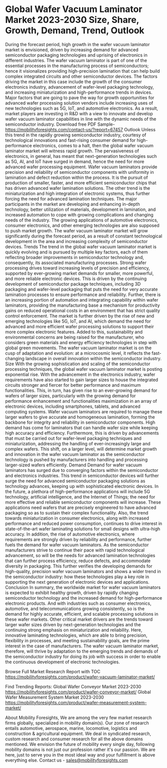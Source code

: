 # Global Wafer Vacuum Laminator Market 2023-2030 Size, Share, Growth, Demand, Trend, Outlook
During the forecast period, high growth in the wafer vacuum laminator market is envisioned, driven by increasing demand for advanced semiconductor packaging technologies and uprising of electronics in different industries. The wafer vacuum laminator is part of one of the essential processes in the manufacturing process of semiconductors; hence it visionalizes providing high-precision lamination that can help build complex integrated circuits and other semiconductor devices. The factors driving the market in this case include the growth of the consumer electronics industry, advancement of wafer-level packaging technology, and increasing miniaturization and high-performance trends in devices. Major factors that are going to pave the way for growth opportunities for advanced wafer processing solution vendors include increasing uses of new technologies such as 5G, IoT, and automotive electronics. As a result, market players are investing in R&D with a view to innovate and develop wafer vacuum laminator capabilities in line with the dynamic needs of the semiconductor industry.
Download free PDF Sample- https://mobilityforesights.com/contact-us/?report=67457
Outlook
Unless this trend in the rapidly growing semiconductor industry, courtesy of technological innovations and fast-rising consumer demand for high-performance electronics, comes to a halt, then the global wafer vacuum laminator market will witness rapid growth. The pervasiveness of electronics, in general, has meant that next-generation technologies such as 5G, AI, and IoT have surged in demand, hence the need for more advanced wafer processing equipment. Wafer vacuum laminators provide precision and reliability of semiconductor components with uniformity in lamination and defect reduction within the process. It is the pursuit of production of smaller, faster, and more efficient semiconductor chips that has driven advanced wafer lamination solutions. The other trend is the miniaturization and high integration of electronic systems, thus further forcing the need for advanced lamination techniques. The major participants in the market are developing and enhancing in-depth technology, better utilization of materials, development in lamination, and increased automation to cope with growing complications and changing needs of the industry. The growing applications of automotive electronics, consumer electronics, and other emerging technologies are also supposed to push market growth. The wafer vacuum laminator market will grow significantly during the forecast period, as a result of constant technological development in the area and increasing complexity of semiconductor devices.
Trends
The trend in the global wafer vacuum laminator market is quickly evolving and is pursued by multiple key factors, each of them reflecting broader improvements in semiconductor technology and, consequently, its associated manufacturing processes. Strong wafer processing drives toward increasing levels of precision and efficiency, supported by ever-growing market demands for smaller, more powerful, and more reliable electronic devices. This is driven by the continuing development of semiconductor package techniques, including 3D packaging and wafer-level packaging that puts the need for very accurate lamination processes to ensure performance and reliability. Further, there is an increasing portion of automation and integrating capability within wafer laminators, providing the manufacturing base a mechanism for productivity gains on reduced operational costs in an environment that has strict quality control enforcement. The market is further driven by the rise of new and emerging technologies like 5G, IoT, and AI, which demand the need for advanced and more efficient wafer processing solutions to support their more complex electronic features. Added to this, sustainability and environmental concerns are being raised for the manufacturer, who considers green materials and energy efficiency technologies in step with global green movements. The wafer vacuum laminator market is on the cusp of adaptation and evolution: at a microcosmic level, it reflects the fast-changing landscape in overall innovation within the semiconductor industry.
Size
With the growing sophistication and scaling of the semiconductor processing techniques, the global wafer vacuum laminator market is posting exponential rise. With the advancement in the electronics industry, wafer requirements have also started to gain larger sizes to house the integrated circuits stronger and fiercer for better performance and maximum functionalities. This, in turn, has given rise to an ever-growing demand for wafers of larger sizes, particularly with the growing demand for performance enhancement and functionalities maximization in an array of electronic devices, including smartphones, tablets, and advanced computing systems. Wafer vacuum laminators are required to manage these larger wafers to give accurate and homogeneous lamination, forming the backbone for integrity and reliability in semiconductor components. High demand has come for laminators that can handle wafer size while keeping high accuracy and efficiency. Furthermore, this is driven by advancements that must be carried out for wafer-level packaging techniques and miniaturization, addressing the handling of ever-increasingly large and complex wafers. This shift, on a larger level, will determine market growth and innovation in the wafer vacuum laminator as the semiconductor technology is pushed by manufacturers into handling and processing larger-sized wafers efficiently.
Demand 
Demand for wafer vacuum laminators has surged due to converging factors within the semiconductor and electronics industries. This trend in semiconductor devices will further surge the need for advanced semiconductor packaging solutions as technology advances, keeping up with sophisticated electronic devices. In the future, a plethora of high-performance applications will include 5G technology, artificial intelligence, and the Internet of Things; the need for more effective and reliable semiconductor components will increase. These applications need wafers that are precisely engineered to have advanced packaging so as to sustain their complex functionality. Also, the trend towards miniaturization in consumer electronics, along with increased performance and reduced power consumption, continues to drive interest in state-of-the-art wafer laminating solutions for small designs with ultra-high accuracy. In addition, the rise of automotive electronics, where requirements are strongly driven by reliability and performance, further fuels the demand for wafer vacuum laminators. As the semiconductor manufacturers strive to continue their pace with rapid technological advancement, so will be the needs for advanced lamination technologies that can further process efficiency, reduce defects, and accommodate diversity in packaging. This further verifies the developing demands for high-quality, precision wafer vacuum laminators and shows a wider trend in the semiconductor industry: how these technologies play a key role in supporting the next generation of electronic devices and applications.
Conclusion
In summary, the worldwide market for wafer vacuum laminators is expected to exhibit healthy growth, driven by rapidly changing semiconductor technology and the increased demand for high-performance electronic products. And with industries such as consumer electronics, automotive, and telecommunications growing consistently, so is the demand for highly accurate, efficient, and scalable processing solutions in these wafer markets. Other critical market drivers are the trends toward larger wafer sizes driven by next-generation technologies and the continuing strong emphasis on miniaturization and reliability. Here, innovative laminating technologies, which are able to bring precision, flexibility in processes, and meeting sustainability goals, are the prime interest in the case of manufacturers. The wafer vacuum laminator market, therefore, will thrive by adaptation to the emerging trends and demands of the semiconductor industry for doing its job with success in order to enable the continuous development of electronic technologies.

Browse Full Market Research Report with TOC  https://mobilityforesights.com/product/wafer-vacuum-laminator-market/

Find Trending Reports:
Global Wafer Conveyor Market 2023-2030
https://mobilityforesights.com/product/wafer-conveyor-market/
Global Wafer Measurement System Market 2023-2030
https://mobilityforesights.com/product/wafer-measurement-system-market/

About Mobility Foresights,
We are among the very few market research firms globally, specialized in mobility domain(s). Our zone of research entails automotive, aerospace, marine, locomotive, logistics and construction & agricultural equipment. We deal in syndicated research, custom research and consumer research for all the above domains mentioned.
We envision the future of mobility every single day, following mobility domains is not just our profession rather it's our passion. We are here, just to serve you in the most ideal way and your fulfillment is above everything else. Contact us -  sales@mobilityforesights.com 

